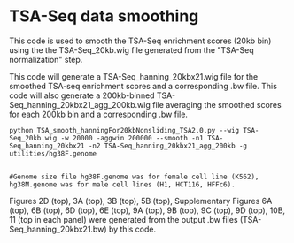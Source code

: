 # TSA-Seq data smoothing
This code is used to smooth the TSA-Seq enrichment scores (20kb bin) using the the TSA-Seq_20kb.wig file generated from the "TSA-Seq normalization" step.

This code will generate a TSA-Seq_hanning_20kbx21.wig file for the smoothed TSA-seq enrichment scores and a corresponding .bw file. This code will also generate a 200kb-binned TSA-Seq_hanning_20kbx21_agg_200kb.wig file averaging the smoothed scores for each 200kb bin and a corresponding .bw file.

```shell
python TSA_smooth_hanningFor20kbNonsliding_TSA2.0.py --wig TSA-Seq_20kb.wig -w 20000 -aggwin 200000 --smooth -n1 TSA-Seq_hanning_20kbx21 -n2 TSA-Seq_hanning_20kbx21_agg_200kb -g utilities/hg38F.genome


#Genome size file hg38F.genome was for female cell line (K562), hg38M.genome was for male cell lines (H1, HCT116, HFFc6).
```

Figures 2D (top), 3A (top), 3B (top), 5B (top), Supplementary Figures 6A (top), 6B (top), 6D (top), 6E (top), 9A (top), 9B (top), 9C (top), 9D (top), 10B, 11 (top in each panel) were generated from the output .bw files (TSA-Seq_hanning_20kbx21.bw) by this code.
